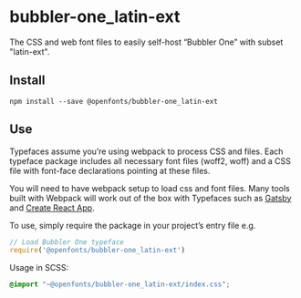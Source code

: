 
# bubbler-one_latin-ext

The CSS and web font files to easily self-host “Bubbler One” with subset "latin-ext".

## Install

`npm install --save @openfonts/bubbler-one_latin-ext`

## Use

Typefaces assume you’re using webpack to process CSS and files. Each typeface
package includes all necessary font files (woff2, woff) and a CSS file with
font-face declarations pointing at these files.

You will need to have webpack setup to load css and font files. Many tools built
with Webpack will work out of the box with Typefaces such as [Gatsby](https://github.com/gatsbyjs/gatsby)
and [Create React App](https://github.com/facebookincubator/create-react-app).

To use, simply require the package in your project’s entry file e.g.

```javascript
// Load Bubbler One typeface
require('@openfonts/bubbler-one_latin-ext')
```

Usage in SCSS:
```scss
@import "~@openfonts/bubbler-one_latin-ext/index.css";
```
